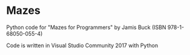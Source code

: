 # Mazes

Python code for "Mazes for Programmers" by Jamis Buck (ISBN 978-1-68050-055-4)

Code is written in Visual Studio Community 2017 with Python  
